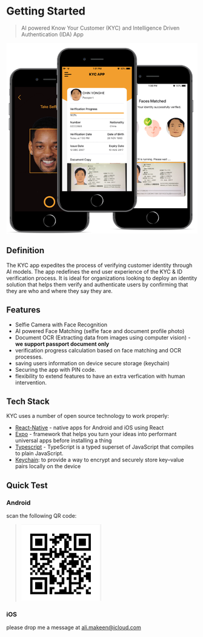 # Getting Started

> AI powered Know Your Customer (KYC) and Intelligence Driven Authentication (IDA) App

![](_media/intro1.png)

## Definition

The KYC app expedites the process of verifying customer identity through AI models. The app redefines the end user experience of the KYC & ID verification process. It is ideal for organizations looking to deploy an identity solution that helps them verify and authenticate users by confirming that they are who and where they say they are.

## Features

- Selfie Camera with Face Recognition
- AI powered Face Matching (selfie face and document profile photo)
- Document OCR (Extracting data from images using computer vision) - **we support passport document only**
- verification progress calculation based on face matching and OCR processes.
- saving users information on device secure storage (keychain)
- Securing the app with PIN code.
- flexibility to extend features to have an extra verfication with human intervention.

## Tech Stack

KYC uses a number of open source technology to work properly:

- [React-Native] - native apps for Android and iOS using React
- [Expo] - framework that helps you turn your ideas into performant universal apps before installing a thing
- [Typescript] - TypeScript is a typed superset of JavaScript that compiles to plain JavaScript.
- [Keychain]: to provide a way to encrypt and securely store key–value pairs locally on the device

## Quick Test

### Android

scan the following QR code:

> ![](_media/kycQR.png)

### iOS

please drop me a message at ali.makeen@icloud.com

[//]: # "These are reference links used in the body of this note and get stripped out when the markdown processor does its job. There is no need to format nicely because it shouldn't be seen. Thanks SO - http://stackoverflow.com/questions/4823468/store-comments-in-markdown-syntax"
[react-native]: https://facebook.github.io/react-native
[expo]: https://expo.io/
[typescript]: https://www.typescriptlang.org/
[keychain]: https://developer.apple.com/documentation/security/keychain_services
